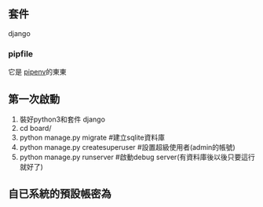 ## 套件
django

### pipfile
它是 [pipenv](https://medium.com/bryanyang0528/%E4%BD%BF%E7%94%A8-pipenv-%E7%AE%A1%E7%90%86-python-%E8%99%9B%E6%93%AC%E7%92%B0%E5%A2%83-5ac2d4c39626)的東東

## 第一次啟動
 1. 裝好python3和套件 django
 2. cd board/
 3. python manage.py migrate #建立sqlite資料庫
 4. python manage.py createsuperuser #設置超級使用者(admin的帳號)
 5. python manage.py runserver #啟動debug server(有資料庫後以後只要這行就好了)

## 自已系統的預設帳密為
